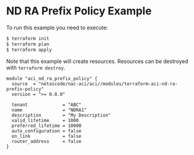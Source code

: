<!-- BEGIN_TF_DOCS -->
# ND RA Prefix Policy Example

To run this example you need to execute:

```bash
$ terraform init
$ terraform plan
$ terraform apply
```

Note that this example will create resources. Resources can be destroyed with `terraform destroy`.

```hcl
module "aci_nd_ra_prefix_policy" {
  source  = "netascode/nac-aci/aci//modules/terraform-aci-nd-ra-prefix-policy"
  version = ">= 0.8.0"

  tenant             = "ABC"
  name               = "NDRA1"
  description        = "My Description"
  valid_lifetime     = 1000
  preferred_lifetime = 10000
  auto_configuration = false
  on_link            = false
  router_address     = false
}
```
<!-- END_TF_DOCS -->